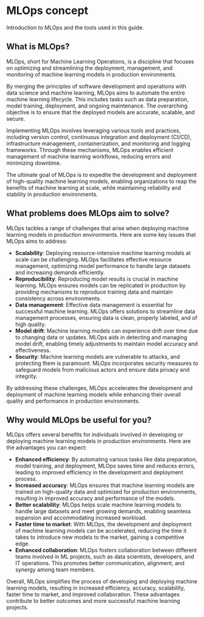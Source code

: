 # MLOps concept

Introduction to MLOps and the tools used in this guide.

## What is MLOps?

MLOps, short for Machine Learning Operations, is a discipline that focuses on optimizing and streamlining the deployment, management, and monitoring of machine learning models in production environments.

By merging the principles of software development and operations with data science and machine learning, MLOps aims to automate the entire machine learning lifecycle. This includes tasks such as data preparation, model training, deployment, and ongoing maintenance. The overarching objective is to ensure that the deployed models are accurate, scalable, and secure.

Implementing MLOps involves leveraging various tools and practices, including version control, continuous integration and deployment (CI/CD), infrastructure management, containerization, and monitoring and logging frameworks. Through these mechanisms, MLOps enables efficient management of machine learning workflows, reducing errors and minimizing downtime.

The ultimate goal of MLOps is to expedite the development and deployment of high-quality machine learning models, enabling organizations to reap the benefits of machine learning at scale, while maintaining reliability and stability in production environments.

## What problems does MLOps aim to solve?

MLOps tackles a range of challenges that arise when deploying machine learning models in production environments. Here are some key issues that MLOps aims to address:

- **Scalability**: Deploying resource-intensive machine learning models at scale can be challenging. MLOps facilitates effective resource management, optimizing model performance to handle large datasets and increasing demands efficiently.
- **Reproducibility**: Reproducing model results is crucial in machine learning. MLOps ensures models can be replicated in production by providing mechanisms to reproduce training data and maintain consistency across environments.
- **Data management**: Effective data management is essential for successful machine learning. MLOps offers solutions to streamline data management processes, ensuring data is clean, properly labeled, and of high quality.
- **Model drift**: Machine learning models can experience drift over time due to changing data or updates. MLOps aids in detecting and managing model drift, enabling timely adjustments to maintain model accuracy and effectiveness.
- **Security**: Machine learning models are vulnerable to attacks, and protecting them is paramount. MLOps incorporates security measures to safeguard models from malicious actors and ensure data privacy and integrity.

By addressing these challenges, MLOps accelerates the development and deployment of machine learning models while enhancing their overall quality and performance in production environments.

## Why would MLOps be useful for you?

MLOps offers several benefits for individuals involved in developing or deploying machine learning models in production environments. Here are the advantages you can expect:

- **Enhanced efficiency**: By automating various tasks like data preparation, model training, and deployment, MLOps saves time and reduces errors, leading to improved efficiency in the development and deployment process.
- **Increased accuracy**: MLOps ensures that machine learning models are trained on high-quality data and optimized for production environments, resulting in improved accuracy and performance of the models.
- **Better scalability**: MLOps helps scale machine learning models to handle large datasets and meet growing demands, enabling seamless expansion and accommodating increased workload.
- **Faster time to market**: With MLOps, the development and deployment of machine learning models can be accelerated, reducing the time it takes to introduce new models to the market, gaining a competitive edge.
- **Enhanced collaboration**: MLOps fosters collaboration between different teams involved in ML projects, such as data scientists, developers, and IT operations. This promotes better communication, alignment, and synergy among team members.

Overall, MLOps simplifies the process of developing and deploying machine learning models, resulting in increased efficiency, accuracy, scalability, faster time to market, and improved collaboration. These advantages contribute to better outcomes and more successful machine learning projects.
